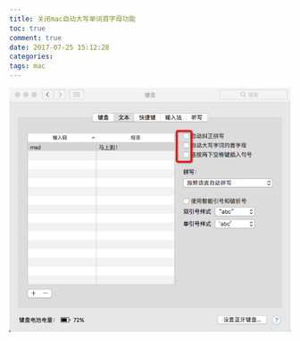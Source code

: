 ```yaml
---
title: 关闭mac自动大写单词首字母功能
toc: true
comment: true
date: 2017-07-25 15:12:28
categories:
tags: mac
---
```






<!--more-->

<img src="disable-auto-ucfirst-word-on-mac/20170725150096665552592.png"/>
